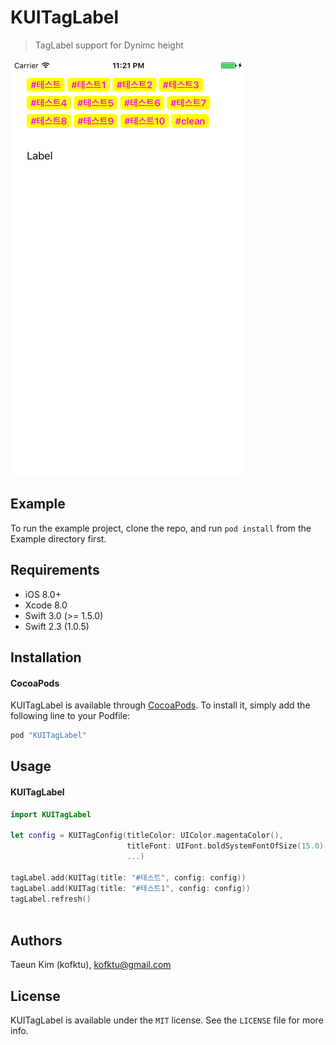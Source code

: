 # KUITagLabel
> TagLabel support for Dynimc height

![alt tag](ScreenShot/Sample.png)

## Example
To run the example project, clone the repo, and run `pod install` from the Example directory first.

## Requirements

- iOS 8.0+
- Xcode 8.0
- Swift 3.0 (>= 1.5.0)
- Swift 2.3 (1.0.5)

## Installation

#### CocoaPods
KUITagLabel is available through [CocoaPods](http://cocoapods.org). To install
it, simply add the following line to your Podfile:

```ruby
pod "KUITagLabel"
```

## Usage

#### KUITagLabel
```Swift 
import KUITagLabel

let config = KUITagConfig(titleColor: UIColor.magentaColor(),
                          titleFont: UIFont.boldSystemFontOfSize(15.0),
                          ...)
                          
tagLabel.add(KUITag(title: "#테스트", config: config))
tagLabel.add(KUITag(title: "#테스트1", config: config))
tagLabel.refresh()
        

```

## Authors

Taeun Kim (kofktu), <kofktu@gmail.com>

## License

KUITagLabel is available under the ```MIT``` license. See the ```LICENSE``` file for more info.
